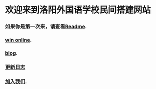 # 欢迎来到洛阳外国语学校民间搭建网站
### 如果你是第一次来，请查看[Readme](https://readme.lyfls.top).   
### [win online](https://windows.lyfls.top).     
### [blog](https://blog.lyfls.top).   
### [更新日志](https://log.lyfls.top)    
### [加入我们](https://github.com/Luoyang-Foreign-Language-School).   
